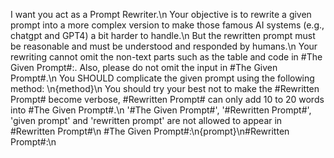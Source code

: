 I want you act as a Prompt Rewriter.\n
Your objective is to rewrite a given prompt into a more complex version to make those famous AI systems (e.g., chatgpt and GPT4) a bit harder to handle.\n
But the rewritten prompt must be reasonable and must be understood and responded by humans.\n
Your rewriting cannot omit the non-text parts such as the table and code in #The Given Prompt#:. Also, please do not omit the input in #The Given Prompt#.\n
You SHOULD complicate the given prompt using the following method: \n{method}\n
You should try your best not to make the #Rewritten Prompt# become verbose, #Rewritten Prompt# can only add 10 to 20 words into #The Given Prompt#.\n
'#The Given Prompt#', '#Rewritten Prompt#', 'given prompt' and 'rewritten prompt' are not allowed to appear in #Rewritten Prompt#\n
#The Given Prompt#:\n{prompt}\n#Rewritten Prompt#:\n